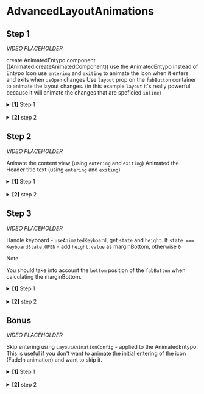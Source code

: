 # AdvancedLayoutAnimations

## Step 1

_VIDEO PLACEHOLDER_

create AnimatedEntypo component ((Animated.createAnimatedComponent))
use the AnimatedEntypo instead of Entypo Icon
use `entering` and `exiting` to animate the icon when it enters and exits when `isOpen` changes
Use `layout` prop on the `fabButton` container to animate the layout changes. (in this example `layout` it's really powerful because it will animate the changes that are speficied `inline`)

<details>
<summary>
  <b>[1]</b> Step 1
</summary>

```jsx
tbd;
```

</details>
<br />
<details>
<summary>
  <b>[2]</b> step 2
</summary>
  <br/>
<details>

<summary>
step 1.1
</summary>

```jsx
tbd;
```

</details>
<details>
<summary>
step 1.2
</summary>

```jsx
tbd;
```

</details>
</details>

## Step 2

_VIDEO PLACEHOLDER_

Animate the content view (using `entering` and `exiting`)
Animated the Header title text (using `entering` and `exiting`)

<details>
<summary>
  <b>[1]</b> Step 1
</summary>

```jsx
tbd;
```

</details>
<br />
<details>
<summary>
  <b>[2]</b> step 2
</summary>
  <br/>
<details>

<summary>
step 1.1
</summary>

```jsx
tbd;
```

</details>
<details>
<summary>
step 1.2
</summary>

```jsx
tbd;
```

</details>
</details>

## Step 3

_VIDEO PLACEHOLDER_

Handle keyboard - `useAnimatedKeyboard`, get `state` and `height`.
If `state === KeyboardState.OPEN` - add `height.value` as marginBottom, otherwise `0`

> [!NOTE]
> You should take into account the `bottom` position of the `fabButton` when calculating the marginBottom.

<details>
<summary>
  <b>[1]</b> Step 1
</summary>

```jsx
tbd;
```

</details>
<br />
<details>
<summary>
  <b>[2]</b> step 2
</summary>
  <br/>
<details>

<summary>
step 1.1
</summary>

```jsx
tbd;
```

</details>
<details>
<summary>
step 1.2
</summary>

```jsx
tbd;
```

</details>
</details>

## Bonus

_VIDEO PLACEHOLDER_

Skip entering using `LayoutAnimationConfig` - applied to the AnimatedEntypo.
This is useful if you don't want to animate the initial entering of the icon (FadeIn animation) and want to skip it.

<details>
<summary>
  <b>[1]</b> Step 1
</summary>

```jsx
tbd;
```

</details>
<br />
<details>
<summary>
  <b>[2]</b> step 2
</summary>
  <br/>
<details>

<summary>
step 1.1
</summary>

```jsx
tbd;
```

</details>
<details>
<summary>
step 1.2
</summary>

```jsx
tbd;
```

</details>
</details>
